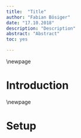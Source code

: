 ```yaml
---
title:  "Title"
author: "Fabian Bösiger"
date: "17.10.2018"
description: "Description"
abstract: "Abstract"
toc: yes

---
```


\newpage

# Introduction

\newpage

# Setup